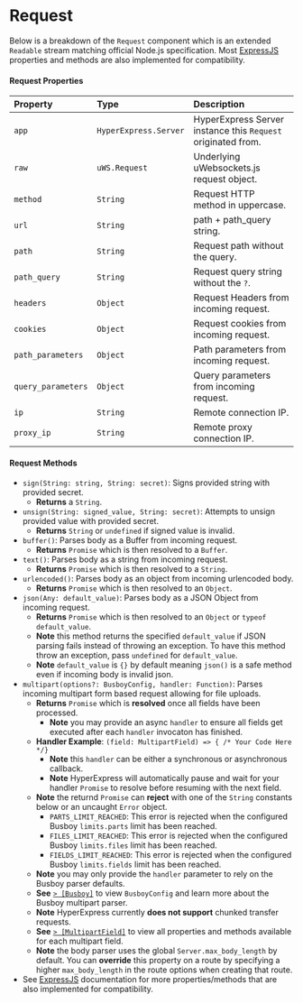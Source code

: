 # Request
Below is a breakdown of the `Request` component which is an extended `Readable` stream matching official Node.js specification. Most [ExpressJS](https://github.com/expressjs/express) properties and methods are also implemented for compatibility.

#### Request Properties
| Property  | Type     | Description                |
| :-------- | :------- | :------------------------- |
| `app` | `HyperExpress.Server`  | HyperExpress Server instance this `Request` originated from. |
| `raw` | `uWS.Request`  | Underlying uWebsockets.js request object.|
| `method` | `String`  | Request HTTP method in uppercase. |
| `url` | `String`  | path + path_query string. |
| `path` | `String`  | Request path without the query.|
| `path_query` | `String`  | Request query string without the `?`.|
| `headers` | `Object`  | Request Headers from incoming request. |
| `cookies` | `Object`  | Request cookies from incoming request. |
| `path_parameters` | `Object`  | Path parameters from incoming request. |
| `query_parameters` | `Object`  | Query parameters from incoming request. |
| `ip` | `String`  | Remote connection IP. |
| `proxy_ip` | `String`  | Remote proxy connection IP. |

#### Request Methods
* `sign(String: string, String: secret)`: Signs provided string with provided secret.
    * **Returns** a `String`.
* `unsign(String: signed_value, String: secret)`: Attempts to unsign provided value with provided secret.
    * **Returns** `String` or `undefined` if signed value is invalid.
* `buffer()`: Parses body as a Buffer from incoming request.
    * **Returns** `Promise` which is then resolved to a `Buffer`.
* `text()`: Parses body as a string from incoming request.
    * **Returns** `Promise` which is then resolved to a `String`.
* `urlencoded()`: Parses body as an object from incoming urlencoded body.
    * **Returns** `Promise` which is then resolved to an `Object`.
* `json(Any: default_value)`: Parses body as a JSON Object from incoming request.
    * **Returns** `Promise` which is then resolved to an `Object` or `typeof default_value`.
    * **Note** this method returns the specified `default_value` if JSON parsing fails instead of throwing an exception. To have this method throw an exception, pass `undefined` for `default_value`.
    * **Note** `default_value` is `{}` by default meaning `json()` is a safe method even if incoming body is invalid json.
* `multipart(options?: BusboyConfig, handler: Function)`: Parses incoming multipart form based request allowing for file uploads.
    * **Returns** `Promise` which is **resolved** once all fields have been processed.
        * **Note** you may provide an async `handler` to ensure all fields get executed after each `handler` invocaton has finished.
    * **Handler Example**: `(field: MultipartField) => { /* Your Code Here */}`
        * **Note** this `handler` can be either a synchronous or asynchronous callback.
        * **Note** HyperExpress will automatically pause and wait for your handler `Promise` to resolve before resuming with the next field.
    * **Note** the returnd `Promise` can **reject** with one of the `String` constants below or an uncaught `Error` object.
        * `PARTS_LIMIT_REACHED`: This error is rejected when the configured Busboy `limits.parts` limit has been reached.
        * `FILES_LIMIT_REACHED`: This error is rejected when the configured Busboy `limits.files` limit has been reached.
        * `FIELDS_LIMIT_REACHED`: This error is rejected when the configured Busboy `limits.fields` limit has been reached.
    * **Note** you may only provide the `handler` parameter to rely on the Busboy parser defaults.
    * **See** [`> [Busboy]`](https://github.com/mscdex/busboy) to view `BusboyConfig` and learn more about the Busboy multipart parser.
    * **Note** HyperExpress currently **does not support** chunked transfer requests.
    * **See** [`> [MultipartField]`](./MultipartField.md) to view all properties and methods available for each multipart field.
    * **Note** the body parser uses the global `Server.max_body_length` by default. You can **override** this property on a route by specifying a higher `max_body_length` in the route options when creating that route.
* See [ExpressJS](https://github.com/expressjs/express) documentation for more properties/methods that are also implemented for compatibility.
